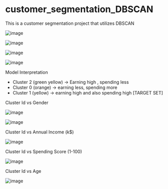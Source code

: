 # customer_segmentation_DBSCAN
This is a customer segmentation project that utilizes DBSCAN


![image](https://user-images.githubusercontent.com/49118489/193466155-f01e6a11-2d67-4cbe-afcb-f3c00fadd274.png)



![image](https://user-images.githubusercontent.com/49118489/193466195-ede8264b-3c49-40eb-ac62-685afe6a7c7e.png)



![image](https://user-images.githubusercontent.com/49118489/193466232-b08ee59c-630f-43c6-9ff9-e7f7e73d73fd.png)


![image](https://user-images.githubusercontent.com/49118489/193466256-be4af561-c6b7-4e47-b453-85114f31c464.png)


Model Interpretation

- Cluster 2 (green yellow) -> Earning high , spending less
- Cluster 0 (orange) -> earning less, spending more
- Cluster 1 (yellow) -> earning high and also spending high [TARGET SET]
        
        
Cluster Id vs Gender

![image](https://user-images.githubusercontent.com/49118489/193466313-b8c921e6-8148-40a6-82c1-205e0711dd86.png)



![image](https://user-images.githubusercontent.com/49118489/193466333-3b442685-5aa2-4cbc-b5e7-726260a93d60.png)



Cluster Id vs Annual Income (k$)

![image](https://user-images.githubusercontent.com/49118489/193466356-152b9665-3c9d-4a49-b39b-c3d5c08e75e7.png)


Cluster Id vs Spending Score (1-100)

![image](https://user-images.githubusercontent.com/49118489/193466369-b097104a-c708-4535-a133-9b910144eaa2.png)


Cluster Id vs Age

![image](https://user-images.githubusercontent.com/49118489/193466393-56a56bec-eea0-4de5-af3c-e6f4b56fd0c2.png)


